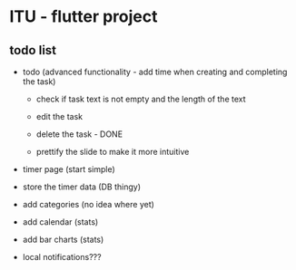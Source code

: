 # ITU - flutter project

## todo list

- todo (advanced functionality - add time when creating and completing the task)

    - check if task text is not empty and the length of the text

    - edit the task

    - delete the task - DONE

    - prettify the slide to make it more intuitive

- timer page (start simple)

- store the timer data (DB thingy)

- add categories (no idea where yet)

- add calendar (stats)

- add bar charts (stats)

- local notifications???